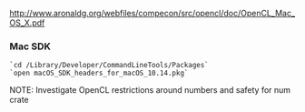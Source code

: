 http://www.aronaldg.org/webfiles/compecon/src/opencl/doc/OpenCL_Mac_OS_X.pdf


### Mac SDK
    
    `cd /Library/Developer/CommandLineTools/Packages`
    `open macOS_SDK_headers_for_macOS_10.14.pkg`



NOTE: Investigate OpenCL restrictions around numbers and safety for num crate